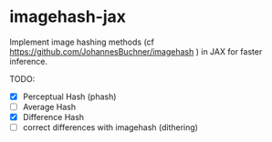 # imagehash-jax

Implement image hashing methods (cf https://github.com/JohannesBuchner/imagehash ) in JAX for faster inference.

TODO:

- [x] Perceptual Hash (phash)
- [ ] Average Hash
- [x] Difference Hash
- [ ] correct differences with imagehash (dithering)
